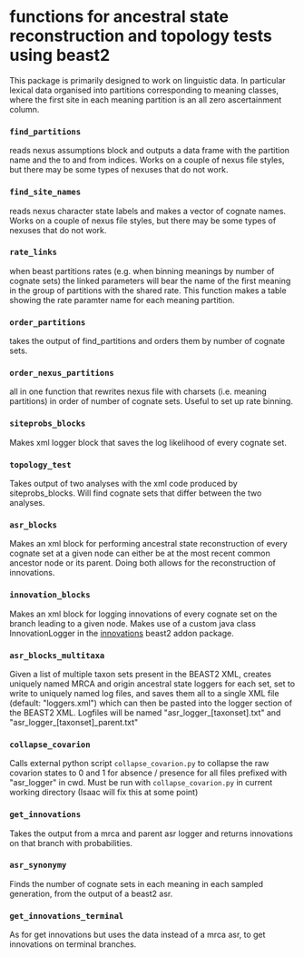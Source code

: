 # functions for ancestral state reconstruction and topology tests using beast2

This package is primarily designed to work on linguistic data. In particular lexical data organised into partitions corresponding to meaning classes, where the first site in each meaning partition is an all zero ascertainment column.

### `find_partitions`
reads nexus assumptions block and outputs a data frame with the partition name and the to and from indices.
Works on a couple of nexus file styles, but there may be some types of nexuses that do not work.

### `find_site_names`
reads nexus character state labels and makes a vector of cognate names.
Works on a couple of nexus file styles, but there may be some types of nexuses that do not work.

### `rate_links`
when beast partitions rates (e.g. when binning meanings by number of cognate sets) the linked parameters will bear the name of the first meaning in the group of partitions with the shared rate. This function makes a table showing the rate paramter name for each meaning partition.

### `order_partitions`
takes the output of find_partitions and orders them by number of cognate sets.

### `order_nexus_partitions`
all in one function that rewrites nexus file with charsets (i.e. meaning partitions) in order of number of cognate sets. Useful to set up rate binning.

### `siteprobs_blocks`
Makes xml logger block that saves the log likelihood of every cognate set.

### `topology_test`
Takes output of two analyses with the xml code produced by siteprobs_blocks. Will find cognate sets that differ between the two analyses.

### `asr_blocks`
Makes an xml block for performing ancestral state reconstruction of every cognate set at a given node can either be at the most recent common ancestor node or its parent. Doing both allows for the reconstruction of innovations.

### `innovation_blocks`
Makes an xml block for logging innovations of every cognate set on the branch leading to a given node. Makes use of a custom java class InnovationLogger in the [innovations](https://github.com/king-ben/innovations) beast2 addon package.

### `asr_blocks_multitaxa`
Given a list of multiple taxon sets present in the BEAST2 XML, creates uniquely named MRCA and origin ancestral state loggers for each set, set to write to uniquely named log files, and saves them all to a single XML file (default: "loggers.xml") which can then be pasted into the logger section of the BEAST2 XML. Logfiles will be named "asr_logger_[taxonset].txt" and "asr_logger_[taxonset]_parent.txt"

### `collapse_covarion`
Calls external python script `collapse_covarion.py` to collapse the raw covarion states to 0 and 1 for absence / presence for all files prefixed with "asr_logger" in cwd. Must be run with `collapse_covarion.py` in current working directory (Isaac will fix this at some point)

### `get_innovations`
Takes the output from a mrca and parent asr logger and returns innovations on that branch with probabilities.

### `asr_synonymy`
Finds the number of cognate sets in each meaning in each sampled generation, from the output of a beast2 asr.

### `get_innovations_terminal`
As for get innovations but uses the data instead of a mrca asr, to get innovations on terminal branches.


